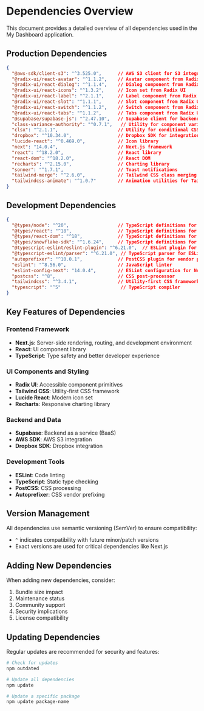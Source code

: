 # Dependencies Overview

This document provides a detailed overview of all dependencies used in the My Dashboard application.

## Production Dependencies

```json
{
  "@aws-sdk/client-s3": "^3.525.0",      // AWS S3 client for S3 integration
  "@radix-ui/react-avatar": "^1.1.2",    // Avatar component from Radix UI
  "@radix-ui/react-dialog": "^1.1.4",    // Dialog component from Radix UI
  "@radix-ui/react-icons": "^1.3.2",     // Icon set from Radix UI
  "@radix-ui/react-label": "^2.1.1",     // Label component from Radix UI
  "@radix-ui/react-slot": "^1.1.1",      // Slot component from Radix UI
  "@radix-ui/react-switch": "^1.1.2",    // Switch component from Radix UI
  "@radix-ui/react-tabs": "^1.1.2",      // Tabs component from Radix UI
  "@supabase/supabase-js": "^2.47.10",   // Supabase client for backend integration
  "class-variance-authority": "^0.7.1",   // Utility for component variants
  "clsx": "^2.1.1",                      // Utility for conditional CSS classes
  "dropbox": "^10.34.0",                 // Dropbox SDK for integration
  "lucide-react": "^0.469.0",            // Icon library
  "next": "14.0.4",                      // Next.js framework
  "react": "^18.2.0",                    // React library
  "react-dom": "^18.2.0",                // React DOM
  "recharts": "^2.15.0",                 // Charting library
  "sonner": "^1.7.1",                    // Toast notifications
  "tailwind-merge": "^2.6.0",            // Tailwind CSS class merging utility
  "tailwindcss-animate": "^1.0.7"        // Animation utilities for Tailwind CSS
}
```

## Development Dependencies

```json
{
  "@types/node": "^20",                  // TypeScript definitions for Node.js
  "@types/react": "^18",                 // TypeScript definitions for React
  "@types/react-dom": "^18",             // TypeScript definitions for React DOM
  "@types/snowflake-sdk": "^1.6.24",     // TypeScript definitions for Snowflake SDK
  "@typescript-eslint/eslint-plugin": "^6.21.0",  // ESLint plugin for TypeScript
  "@typescript-eslint/parser": "^6.21.0", // TypeScript parser for ESLint
  "autoprefixer": "^10.0.1",             // PostCSS plugin for vendor prefixes
  "eslint": "^8.56.0",                   // JavaScript linter
  "eslint-config-next": "14.0.4",        // ESLint configuration for Next.js
  "postcss": "^8",                       // CSS post-processor
  "tailwindcss": "^3.4.1",               // Utility-first CSS framework
  "typescript": "^5"                      // TypeScript compiler
}
```

## Key Features of Dependencies

### Frontend Framework
- **Next.js**: Server-side rendering, routing, and development environment
- **React**: UI component library
- **TypeScript**: Type safety and better developer experience

### UI Components and Styling
- **Radix UI**: Accessible component primitives
- **Tailwind CSS**: Utility-first CSS framework
- **Lucide React**: Modern icon set
- **Recharts**: Responsive charting library

### Backend and Data
- **Supabase**: Backend as a service (BaaS)
- **AWS SDK**: AWS S3 integration
- **Dropbox SDK**: Dropbox integration

### Development Tools
- **ESLint**: Code linting
- **TypeScript**: Static type checking
- **PostCSS**: CSS processing
- **Autoprefixer**: CSS vendor prefixing

## Version Management

All dependencies use semantic versioning (SemVer) to ensure compatibility:
- `^` indicates compatibility with future minor/patch versions
- Exact versions are used for critical dependencies like Next.js

## Adding New Dependencies

When adding new dependencies, consider:
1. Bundle size impact
2. Maintenance status
3. Community support
4. Security implications
5. License compatibility

## Updating Dependencies

Regular updates are recommended for security and features:
```bash
# Check for updates
npm outdated

# Update all dependencies
npm update

# Update a specific package
npm update package-name
``` 